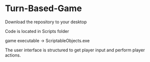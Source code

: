 # Turn-Based-Game
Download the repository to your desktop

Code is located in Scripts folder

game executable -> ScriptableObjects.exe

The user interface is structured to get player input and perform player actions.
